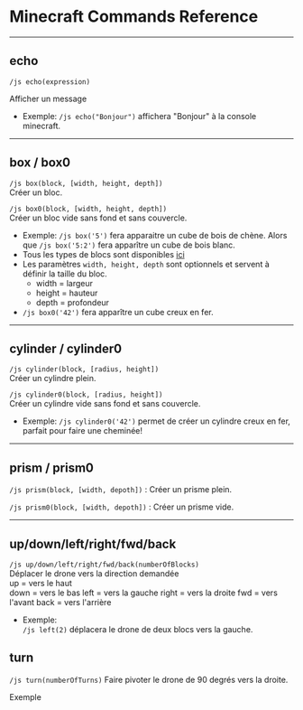 # Minecraft Commands Reference
***
## echo
`/js echo(expression)` 

Afficher un message
* Exemple: `/js echo("Bonjour")` affichera "Bonjour" à la console minecraft.  
***
## box / box0
`/js box(block, [width, height, depth])  `  
Créer un bloc.  

`/js box0(block, [width, height, depth])`   
Créer un bloc vide sans fond et sans couvercle.

* Exemple: `/js box('5')` fera apparaitre un cube de bois de chène.  Alors que `/js box('5:2')` fera apparître un cube de bois blanc.
* Tous les types de blocs sont disponibles [ici](https://minecraft-ids.grahamedgecombe.com/)
* Les paramètres `width, height, depth` sont optionnels et servent à définir la taille du bloc.
    + width = largeur
    + height = hauteur
    + depth = profondeur  
* `/js box0('42')` fera apparître un cube creux en fer.  

***
## cylinder / cylinder0
`/js cylinder(block, [radius, height])`  
Créer un cylindre plein.

`/js cylinder0(block, [radius, height])`  
Créer un cylindre vide sans fond et sans couvercle.

* Exemple: `/js cylinder0('42')` permet de créer un cylindre creux en fer, parfait pour faire une cheminée!
***
## prism / prism0

`/js prism(block, [width, depoth])` : Créer un prisme plein.

`/js prism0(block, [width, depoth])` : Créer un prisme vide.
***
## up/down/left/right/fwd/back
`/js up/down/left/right/fwd/back(numberOfBlocks)`  
Déplacer le drone vers la direction demandée  
up = vers le haut  
down = vers le bas
left = vers la gauche
right = vers la droite
fwd = vers l'avant
back = vers l'arrière

* Exemple:  
`/js left(2)` déplacera le drone de deux blocs vers la gauche.

## turn
`/js turn(numberOfTurns)`
Faire pivoter le drone de 90 degrés vers la droite.

Exemple

